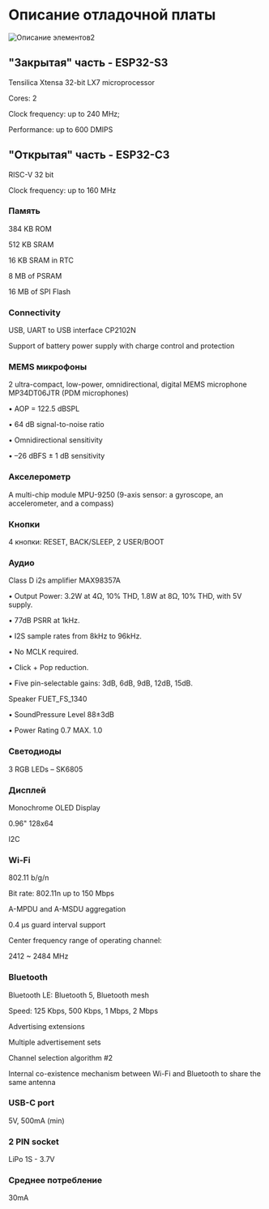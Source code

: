 # Описание отладочной платы

![Описание элементов2](https://github.com/user-attachments/assets/95387465-c665-47b6-a05d-76898a465464)


## "Закрытая" часть - ESP32-S3
Tensilica Xtensa 32-bit LX7 microprocessor

Cores: 2

Clock frequency: up to 240 MHz; 

Performance: up to 600 DMIPS

## "Открытая" часть -	ESP32-C3

RISC-V 32 bit

Clock frequency: up to 160 MHz


### Память
384 KB ROM

512 KB SRAM

16 KB SRAM in RTC

8 MB of PSRAM

16 MB of SPI Flash


### Connectivity 
USB, UART to USB interface CP2102N

Support of battery power supply with charge control and protection


### MEMS микрофоны
2 ultra-compact, low-power, omnidirectional, digital MEMS microphone MP34DT06JTR (PDM microphones)

•	AOP = 122.5 dBSPL

•	64 dB signal-to-noise ratio

•	Omnidirectional sensitivity

•	 –26 dBFS ± 1 dB sensitivity


### Акселерометр
A multi-chip module MPU-9250 (9-axis sensor: a gyroscope, an accelerometer, and a compass)

### Кнопки
4 кнопки: RESET, BACK/SLEEP, 2 USER/BOOT

### Аудио
Class D i2s amplifier MAX98357A 

•	Output Power: 3.2W at 4Ω, 10% THD, 1.8W at 8Ω, 10% THD, with 5V supply.

•	77dB PSRR at 1kHz.

•	I2S sample rates from 8kHz to 96kHz.

•	No MCLK required.

•	Click + Pop reduction.

•	Five pin-selectable gains: 3dB, 6dB, 9dB, 12dB, 15dB.

Speaker FUET_FS_1340

•	SoundPressure Level 88±3dB

•	Power Rating 0.7 MAX. 1.0


### Светодиоды
3 RGB LEDs – SK6805

### Дисплей
Monochrome OLED Display

0.96" 128x64

I2C

### Wi-Fi
802.11 b/g/n

Bit rate: 802.11n up to 150 Mbps

A-MPDU and A-MSDU aggregation

0.4 µs guard interval support

Center frequency range of operating channel:

2412 ~ 2484 MHz

### Bluetooth
Bluetooth LE: Bluetooth 5, Bluetooth mesh

Speed: 125 Kbps, 500 Kbps, 1 Mbps, 2 Mbps

Advertising extensions

Multiple advertisement sets

Channel selection algorithm #2

Internal co-existence mechanism between Wi-Fi and Bluetooth to share the same antenna


### USB-C port
5V, 500mA (min)
### 2 PIN socket
LiPo 1S - 3.7V
### Среднее потребление
30mA

